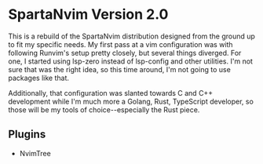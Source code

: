 # SpartaNvim Version 2.0

This is a rebuild of the SpartaNvim distribution designed from the ground up
to fit my specific needs. My first pass at a vim configuration was with
following Runvim's setup pretty closely, but several things diverged. For one,
I started using lsp-zero instead of lsp-config and other utilities. I'm not sure
that was the right idea, so this time around, I'm not going to use packages like
that.

Additionally, that configuration was slanted towards C and C++ development while
I'm much more a Golang, Rust, TypeScript developer, so those will be my tools of
choice--especially the Rust piece.

## Plugins
- NvimTree

